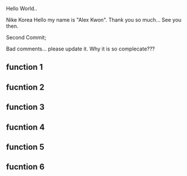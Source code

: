Hello World..

Nike Korea 
Hello my name is "Alex Kwon".
Thank you so much...
See you then.

Second Commit;

Bad comments... please update it.
Why it is so complecate???

## function 1
## fucntion 2
## function 3
## fucntion 4
## function 5
## fucntion 6

